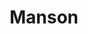 ---
ee_id: '4344'
site: '1'
type: '2'
url: 2016-025-manson
title: Manson
year: '2016'
display_year: '2016'
medium: Inkjet on Angelica Universal Photomatte 230
dims: 168 x 95.8 x 4 cm
pitch:
ps:
live_url:
related:
youtube:
related_code:
imgs: manson-2016-025-full-database-JH.jpg
subheading:
download:
add_credit:
add_credits:
commission:
layout: things-i-made
---